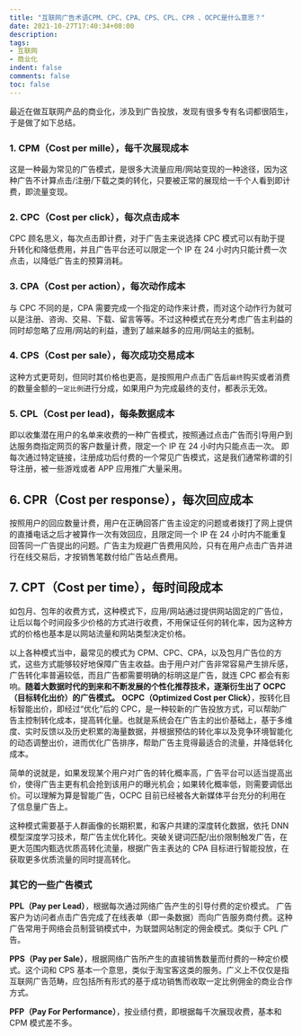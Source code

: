 ```yaml
---
title: "互联网广告术语CPM、CPC、CPA、CPS、CPL、CPR 、OCPC是什么意思？"
date: 2021-10-27T17:40:34+08:00
description:
tags:
- 互联网
- 商业化
indent: false
comments: false
toc: false
---
```


最近在做互联网产品的商业化，涉及到广告投放，发现有很多专有名词都很陌生，于是做了如下总结。

### 1. CPM（Cost per mille），每千次展现成本
这是一种最为常见的广告模式，是很多大流量应用/网站变现的一种途径，因为这种广告不计算点击/注册/下载之类的转化，只要被正常的展现给一千个人看到即计费，即流量变现。

### 2. CPC（Cost per click），每次点击成本
CPC 顾名思义，每次点击即计费，对于广告主来说选择 CPC 模式可以有助于提升转化和降低费用，并且广告平台还可以限定一个 IP 在 24 小时内只能计费一次点击，以降低广告主的预算消耗。

### 3. CPA（Cost per action），每次动作成本
与 CPC 不同的是，CPA 需要完成一个指定的动作来计费，而对这个动作行为就可以是注册、咨询、交易、下载、留言等等。不过这种模式在充分考虑广告主利益的同时却忽略了应用/网站的利益，遭到了越来越多的应用/网站主的抵制。

### 4. CPS（Cost per sale），每次成功交易成本
这种方式更苛刻，但同时其价格也更高，是按照用户点击广告后`最终`购买或者消费的数量金额的`一定比例`进行分成，如果用户为完成最终的支付，都表示无效。

### 5. CPL（Cost per lead)，每条数据成本
即以收集潜在用户的名单来收费的一种广告模式，按照通过点击广告而引导用户到达服务商指定网页的客户数量计费，限定一个 IP 在 24 小时内只能点击一次。 即每次通过特定链接，注册成功后付费的一个常见广告模式，这是我们通常称谓的引导注册，被一些游戏或者 APP 应用推广大量采用。

## 6. CPR（Cost per response），每次回应成本
按照用户的回应数量计费，用户在正确回答广告主设定的问题或者拨打了网上提供的直播电话之后才被算作一次有效回应，且限定同一个 IP 在 24 小时内不能重复回答同一广告提出的问题。广告主为规避广告费用风险，只有在用户点击广告并进行在线交易后，才按销售笔数付给广告站点费用。

## 7. CPT（Cost per time），每时间段成本
如包月、包年的收费方式，这种模式下，应用/网站通过提供网站固定的广告位，让后以每个时间段多少价格的方式进行收费，不用保证任何的转化率，因为这种方式的价格也基本是以网站流量和网站类型决定价格。

以上各种模式当中，最常见的模式为 CPM、CPC、CPA，以及包月广告位的方式，这些方式能够较好地保障广告主收益。由于用户对广告非常容易产生排斥感，广告转化率普遍较低，而且广告都需要明确的标明这是广告，就连 CPC 都会有影响。**随着大数据时代的到来和不断发展的个性化推荐技术，逐渐衍生出了 OCPC （目标转化出价）的广告模式。**
**OCPC（Optimized Cost per Click）**，按转化目标智能出价，即经过“优化”后的 CPC，是一种较新的广告投放方式，可以帮助广告主控制转化成本，提高转化量。也就是系统会在广告主的出价基础上，基于多维度、实时反馈以及历史积累的海量数据，并根据预估的转化率以及竞争环境智能化的动态调整出价，进而优化广告排序，帮助广告主竞得最适合的流量，并降低转化成本。

简单的说就是，如果发现某个用户对广告的转化概率高，广告平台可以适当提高出价，使得广告主更有机会抢到该用户的曝光机会；如果转化概率低，则需要调低出价。可以理解为算是智能广告，OCPC 目前已经被各大新媒体平台充分的利用在了信息量广告上。

这种模式需要基于人群画像的长期积累，和客户共建的深度转化数据，依托 DNN 模型深度学习技术，帮广告主优化转化。突破关键词匹配/出价限制触发广告，在更大范围内甄选优质高转化流量，根据广告主表达的 CPA 目标进行智能投放，在获取更多优质流量的同时提高转化。

### 其它的一些广告模式
**PPL（Pay per Lead）**，根据每次通过网络广告产生的引导付费的定价模式。 广告客户为访问者点击广告完成了在线表单（即一条数据）而向广告服务商付费。这种广告常用于网络会员制营销模式中，为联盟网站制定的佣金模式。类似于 CPL 广告。

**PPS（Pay per Sale）**，根据网络广告所产生的直接销售数量而付费的一种定价模式。这个词和 CPS 基本一个意思，类似于淘宝客这类的服务。广义上不仅仅是指互联网广告范畴，应包括所有形式的基于成功销售而收取一定比例佣金的商业合作方式。

**PFP（Pay For Performance）**，按业绩付费，即根据每千次展现收费，基本和 CPM 模式差不多。

